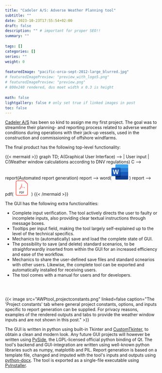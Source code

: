 ```yaml
---
title: "Cadeler A/S: Adverse Weather Planning tool"
subtitle: ""
date: 2023-10-23T17:55:54+02:00
draft: false
description: "" # important for proper SEO!!
summary: "" 

tags: []
categories: []
series: ""
weight: 0

featuredImage: "pacific-orca-sept-2012-large_blurred.jpg"
# featuredImagePreview: "preview_with_logo5.png"
# featuredImagePreview: "preview.png"
# 800x240 rendered, dus moet width x 0.3 is height

math: false
lightgallery: false # only set true if linked images in post
toc: false
---
```


[Cadeler A/S](https://www.cadeler.com/) has been so kind to assign me my first project. The goal was to streamline their planning- and reporting process related to adverse weather conditions during operations with their jack-up vessels, used in the construction and commissioning of offshore windfarms. 
<!--more-->

The final product has the following top-level functionality:

<style>
#pdf_img {
    margin: 0 7.5px;
}
#mermaid_mobile {
    display:none;
}
@media only screen and (max-width: 960px) {
    #mermaid_mobile {
        display:inherit;
    }
    #mermaid_desktop {
        display:none;
    }
}
</style>

<div id="mermaid_desktop">
{{< mermaid >}}
graph LR;
    A(Graphical User Interface) --> | User input | C(Weather window calculations <br/>according to DNV regulations)
    C --> report(Automated report generation)
    report --> word(<img src='Microsoft_Office_Word.png' width='55px' height='50px' > )
    report --> pdf(<img src='Adobe_PDF-removebg.png' width='40px' height='50px' id='pdf_img' /> )
{{< /mermaid >}}
</div>

<div id="mermaid_mobile">
{{< mermaid >}}
graph TD;
    A(Graphical User Interface) --> | User input | C(Weather window calculations according to DNV regulations)
    C --> report(Automated report generation)
    report --> word(<img src='Microsoft_Office_Word.png' width='55px' height='50px' > )
    report --> pdf(<img src='Adobe_PDF-removebg.png' width='40px' height='50px' id='pdf_img' /> )
{{< /mermaid >}}
</div>

The GUI has the following extra functionalities:

- Complete input verification. The tool actively directs the user to faulty or incomplete inputs, also providing clear textual instructions through message boxes.
- Tooltips per input field, making the tool largely self-explained up to the level of the technical specifics.
- Mechanics to (automatically) save and load the complete state of GUI.
- The possibility to save (and delete) standard scenarios, to be straighforwardly inserted from within the GUI for an increased efficiency and ease of the workflow.
- Mechanics to share the user-defined save files and standard scnearios with other users. Likewise, the complete tool can be exported and automatically installed for receiving users.
- The tool comes with a manual for users and for developers.
<br/>
<br/>

{{< image src="AWPtool_projectconstants.png" linked=false caption="The 'Project constants' tab where general project constants, options, and inputs specific to report generation can be supplied. For privacy reasons, examples of the rendered outputs and tabs to provide the weather window inputs and are not shown in this post." >}}

The GUI is written in python using built-in Tkinter and [CustomTkinter](https://github.com/TomSchimansky/CustomTkinter), to obtain a clean and modern look. Any future GUI projects will however be written using [PySide](https://www.qt.io/qt-for-python), the LGPL-licensed official python binding of Qt. The tool's backend and GUI-integration are written using well-known python libraries such as numpy, matplotlib and PIL. Report generation is based on a template file, changed and imputed with the tool's inputs and outputs using [python-docx](https://github.com/python-openxml/python-docx). The tool is exported as a single-file executable using [PyInstaller](https://pyinstaller.org/en/stable/).





